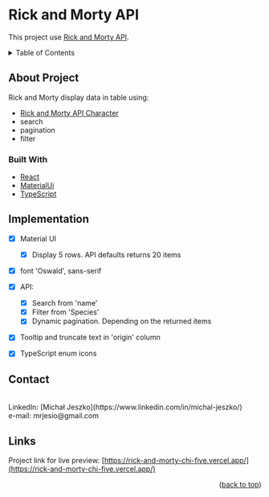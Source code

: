 # Rick and Morty API

This project use [Rick and Morty API](https://rickandmortyapi.com/).

<!-- TABLE OF CONTENTS -->
<details>
  <summary>Table of Contents</summary>
  <ol>
    <li>
      <a href="#about-project">About Project</a>
      <ul>
        <li><a href="#built-with">Built With</a></li>
      </ul>
    </li>
    <li><a href="#implementation">Implementation</a></li>
    <li><a href="#contact">Contact</a></li>
    <li><a href="#links">Links</a></li>
  </ol>
</details>


## About Project

Rick and Morty display data in table using: 

- [Rick and Morty API Character](https://rickandmortyapi.com/documentation/#character)
- search 
- pagination
- filter

### Built With

- [React](https://reactjs.org/)
- [MaterialUi](https://mui.com/)
- [TypeScript](https://www.typescriptlang.org/)


## Implementation

- [x] Material UI 
    - [x] Display 5 rows. API defaults returns 20 items
- [x] font 'Oswald', sans-serif
- [x] API:
    - [x] Search from 'name'
    - [x] Filter from 'Species'
    - [x] Dynamic pagination. Depending on the returned items
- [x] Tooltip and truncate text in 'origin' column
- [x] TypeScript enum icons


## Contact

<br/>
LinkedIn: [Michał Jeszko](https://www.linkedin.com/in/michal-jeszko/)
<br/>
e-mail: mrjesio@gmail.com



<!-- Links -->
## Links
Project link for live preview: [https://rick-and-morty-chi-five.vercel.app/](https://rick-and-morty-chi-five.vercel.app/)


<p align="right">(<a href="#top">back to top</a>)</p>

